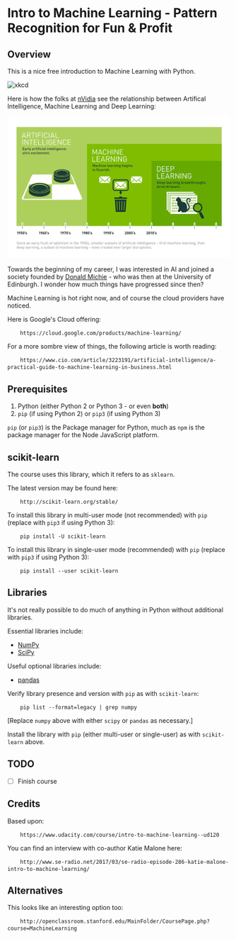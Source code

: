 # Intro to Machine Learning - Pattern Recognition for Fun & Profit

## Overview

This is a nice free introduction to Machine Learning with Python.

![xkcd](https://imgs.xkcd.com/comics/machine_learning.png)

Here is how the folks at [nVidia](https://blogs.nvidia.com/blog/2016/07/29/whats-difference-artificial-intelligence-machine-learning-deep-learning-ai/) see the relationship between Artifical Intelligence, Machine Learning and Deep Learning:

![AI_versus_ML_versus_Deep_Learning](/images/Deep_Learning_Icons_R5_PNG.jpg.png)

Towards the beginning of my career, I was interested in AI and joined a society founded by [Donald Michie](https://www.theguardian.com/science/2007/jul/10/uk.obituaries1) - who was then at the University of Edinburgh. I wonder how much things have progressed since then?

Machine Learning is hot right now, and of course the cloud providers have noticed.

Here is Google's Cloud offering:

        https://cloud.google.com/products/machine-learning/

For a more sombre view of things, the following article is worth reading:

        https://www.cio.com/article/3223191/artificial-intelligence/a-practical-guide-to-machine-learning-in-business.html

## Prerequisites

1. Python (either Python 2 or Python 3 - or even __both__)
2. `pip` (if using Python 2) or `pip3` (if using Python 3)

`pip` (or `pip3`) is the Package manager for Python, much as `npm` is the package manager for the Node JavaScript platform.

## scikit-learn

The course uses this library, which it refers to as `sklearn`.

The latest version may be found here:

        http://scikit-learn.org/stable/

To install this library in multi-user mode (not recommended) with `pip` (replace with `pip3` if using Python 3):

        pip install -U scikit-learn

To install this library in single-user mode (recommended) with `pip` (replace with `pip3` if using Python 3):

        pip install --user scikit-learn

## Libraries

It's not really possible to do much of anything in Python without additional libraries.

Essential libraries include:

* [NumPy](http://www.numpy.org/)
* [SciPy](https://www.scipy.org/index.html)

Useful optional libraries include:

* [pandas](http://pandas.pydata.org/)

Verify library presence and version with `pip` as with `scikit-learn`:

        pip list --format=legacy | grep numpy

[Replace `numpy` above with either `scipy` or `pandas` as necessary.]

Install the library with `pip` (either multi-user or single-user) as with `scikit-learn` above.

## TODO

- [ ] Finish course

## Credits

Based upon:

        https://www.udacity.com/course/intro-to-machine-learning--ud120

You can find an interview with co-author Katie Malone here:

        http://www.se-radio.net/2017/03/se-radio-episode-286-katie-malone-intro-to-machine-learning/

## Alternatives

This looks like an interesting option too:

        http://openclassroom.stanford.edu/MainFolder/CoursePage.php?course=MachineLearning
